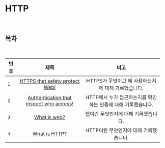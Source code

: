 # HTTP

<br>

## 목차

<br>

| 번호 | 제목 | 비고 |
|---|:---:|:---:|
| `1` | [HTTPS that safety protect Web!](./HTTPS.md) | HTTPS가 무엇이고 왜 사용하는지에 대해 기록했습니다.  |
| `2` | [Authentication that inspect who access!](./Auth.md) | HTTP에서 누가 접근하는지를 확인 하는 인증에 대해 기록했습니다.  |
| `3` | [What is web?](./web.md) | 웹이란 무엇인지에 대해 기록했습니다.  |
| `4` | [What is HTTP?](./HTTP.md) | HTTP이란 무엇인지에 대해 기록했습니다.  |
